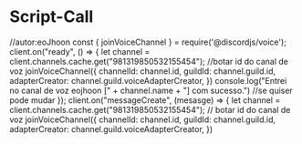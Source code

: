 # Script-Call
//autor:eoJhoon const { joinVoiceChannel } = require('@discordjs/voice');  client.on("ready", () => {      let channel = client.channels.cache.get("981319850532155454"); //botar id do canal de voz       joinVoiceChannel({         channelId: channel.id,         guildId: channel.guild.id,         adapterCreator: channel.guild.voiceAdapterCreator,     })      console.log("Entrei no canal de voz eojhoon [" + channel.name + "] com sucesso.") //se quiser pode mudar  });  client.on("messageCreate", (mesasge) => {      let channel = client.channels.cache.get("981319850532155454"); // botar id do canal de voz      joinVoiceChannel({         channelId: channel.id,         guildId: channel.guild.id,         adapterCreator: channel.guild.voiceAdapterCreator,     })
